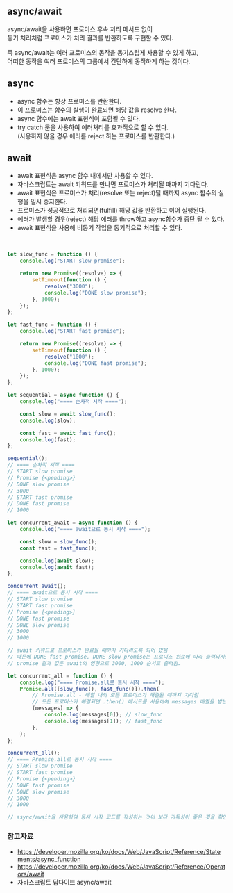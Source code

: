 ## async/await
async/await을 사용하면 프로미스 후속 처리 메서드 없이 <br/>
동기 처리처럼 프로미스가 처리 결과를 반환하도록 구현할 수 있다. 

즉 async/await는 여러 프로미스의 동작을 동기스럽게 사용할 수 있게 하고, <br/>
어떠한 동작을 여러 프로미스의 그룹에서 간단하게 동작하게 하는 것이다.

## async 
- async 함수는 항상 프로미스를 반환한다.
- 이 프로미스는 함수의 실행이 완료되면 해당 값을 resolve 한다.
- async 함수에는 await 표현식이 포함될 수 있다. 
- try catch 문을 사용하여 에러처리를 효과적으로 할 수 있다. <br/>
(사용하지 않을 경우 에러를 reject 하는 프로미스를 반환한다.)

## await
- await 표현식은 async 함수 내에서만 사용할 수 있다. 
- 자바스크립트는 await 키워드를 만나면 프로미스가 처리될 때까지 기다린다.
- await 표현식은 프로미스가 처리(resolve 또는 reject)될 때까지 async 함수의 실행을 일시 중지한다.
- 프로미스가 성공적으로 처리되면(fulfill) 해당 값을 반환하고 이어 실행된다.
- 에러가 발생할 경우(reject) 해당 에러를 throw하고 async함수가 중단 될 수 있다.
- await 표현식을 사용해 비동기 작업을 동기적으로 처리할 수 있다.


<br/>


```js
let slow_func = function () {
    console.log("START slow promise");

    return new Promise((resolve) => {
        setTimeout(function () {
            resolve("3000");
            console.log("DONE slow promise");
        }, 3000);
    });
};

let fast_func = function () {
    console.log("START fast promise");

    return new Promise((resolve) => {
        setTimeout(function () {
            resolve("1000");
            console.log("DONE fast promise");
        }, 1000);
    });
};
```

```js
let sequential = async function () {
    console.log("==== 순차적 시작 ====");

    const slow = await slow_func();
    console.log(slow);

    const fast = await fast_func();
    console.log(fast);
};

sequential();
// ==== 순차적 시작 ====
// START slow promise
// Promise {<pending>}
// DONE slow promise
// 3000
// START fast promise
// DONE fast promise
// 1000
```

```js
let concurrent_await = async function () {
    console.log("==== await으로 동시 시작 ====");

    const slow = slow_func();
    const fast = fast_func();

    console.log(await slow);
    console.log(await fast);
};

concurrent_await();
// ==== await으로 동시 시작 ====
// START slow promise
// START fast promise
// Promise {<pending>}
// DONE fast promise
// DONE slow promise
// 3000
// 1000

// await 키워드로 프로미스가 완료될 때까지 기다리도록 되어 있음 
// 때문에 DONE fast promise, DONE slow promise는 프로미스 완료에 따라 출력되지만
// promise 결과 값은 await의 영향으로 3000, 1000 순서로 출력됨. 
```

```js
let concurrent_all = function () {
    console.log("==== Promise.all로 동시 시작 ====");
    Promise.all([slow_func(), fast_func()]).then( 
        // Promise.all - 배열 내의 모든 프로미스가 해결될 때까지 기다림
        // 모든 프로미스가 해결되면 .then() 메서드를 사용하여 messages 배열을 받는 콜백 함수 실행
        (messages) => {
            console.log(messages[0]); // slow_func
            console.log(messages[1]); // fast_func
        },
    );
};

concurrent_all();
// ==== Promise.all로 동시 시작 ====
// START slow promise
// START fast promise
// Promise {<pending>}
// DONE fast promise
// DONE slow promise
// 3000
// 1000

// async/await을 사용하여 동시 시작 코드를 작성하는 것이 보다 가독성이 좋은 것을 확인할 수 있음.
```

### 참고자료 
- https://developer.mozilla.org/ko/docs/Web/JavaScript/Reference/Statements/async_function
- https://developer.mozilla.org/ko/docs/Web/JavaScript/Reference/Operators/await
- 자바스크립트 딥다이브 async/await